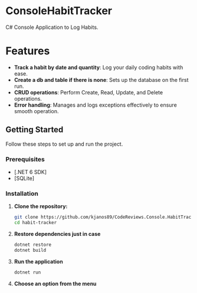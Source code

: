 # ConsoleHabitTracker
C# Console Application to Log Habits.

# Features

- **Track a habit by date and quantity**: Log your daily coding habits with ease.
- **Create a db and table if there is none**: Sets up the database on the first run.
- **CRUD operations**: Perform Create, Read, Update, and Delete operations.
- **Error handling**: Manages and logs exceptions effectively to ensure smooth operation.

## Getting Started

Follow these steps to set up and run the project.

### Prerequisites

- [.NET 6 SDK]
- [SQLite]

### Installation

1. **Clone the repository:**

   ```sh
   git clone https://github.com/kjanos89/CodeReviews.Console.HabitTracker.git
   cd habit-tracker
   ```

2. **Restore dependencies just in case**

   ```sh
   dotnet restore
   dotnet build
   ```

3. **Run the application**

   ```sh
   dotnet run
   ```

4. **Choose an option from the menu**
